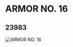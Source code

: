 # ARMOR NO. 16
## 23983
![ARMOR NO. 16](https://lc-www-live-s.legocdn.com/media/bricks/5/2/6133034.jpg)